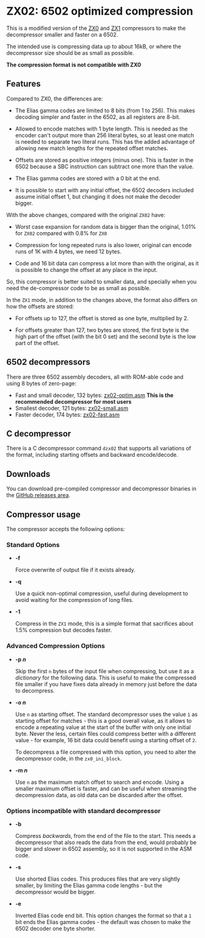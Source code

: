 # ZX02: 6502 optimized compression

This is a modified version of the [ZX0](https://github.com/einar-saukas/ZX0)
and [ZX1](https://github.com/einar-saukas/ZX1) compressors to make the
decompressor smaller and faster on a 6502.

The intended use is compressing data up to about 16kB, or where the
decompressor size should be as small as possible.

**The compression format is not compatible with ZX0**


## Features

Compared to ZX0, the differences are:

* The Elias gamma codes are limited to 8 bits (from 1 to 256). This makes
  decoding simpler and faster in the 6502, as all registers are 8-bit.

* Allowed to encode matches with 1 byte length. This is needed as the encoder
  can't output more than 256 literal bytes, so at least one match is needed to
  separate two literal runs. This has the added advantage of allowing new
  match lengths for the repeated offset matches.

* Offsets are stored as positive integers (minus one). This is faster in the
  6502 because a SBC instruction can subtract one more than the value.

* The Elias gamma codes are stored with a 0 bit at the end.

* It is possible to start with any initial offset, the 6502 decoders included
  assume initial offset 1, but changing it does not make the decoder bigger.

With the above changes, compared with the original `ZX02` have:

* Worst case expansion for random data is bigger than the original, 1.01% for
  `ZX02` compared with 0.8% for `ZX0`

* Compression for long repeated runs is also lower, original can encode runs
  of 1K with 4 bytes, we need 12 bytes.

* Code and 16 bit data can compress a lot more than with the original, as it
  is possible to change the offset at any place in the input.

So, this compressor is better suited to smaller data, and specially when you
need the de-compressor code to be as small as possible.

In the `ZX1` mode, in addition to the changes above, the format also differs on
how the offsets are stored:

 * For offsets up to 127, the offset is stored as one byte, multiplied by 2.

 * For offsets greater than 127, two bytes are stored, the first byte is the
   high part of the offset (with the bit 0 set) and the second byte is the
   low part of the offset.


## 6502 decompressors

There are three 6502 assembly decoders, all with ROM-able code and using 8
bytes of zero-page:

* Fast and small decoder, 132 bytes: [zx02-optim.asm](6502/zx02-optim.asm)
  **This is the recommended decompressor for most users**
* Smallest decoder, 121 bytes: [zx02-small.asm](6502/zx02-small.asm)
* Faster decoder, 174 bytes: [zx02-fast.asm](6502/zx02-fast.asm)


## C decompressor

There is a C decompressor command `dzx02` that supports all variations of the
format, including starting offsets and backward encode/decode.


## Downloads

You can download pre-compiled compressor and decompressor binaries in the
[GitHub releases area](https://github.com/dmsc/zx02/releases/).


## Compressor usage

The compressor accepts the following options:

### Standard Options

* **-f**

  Force overwrite of output file if it exists already.

* **-q**

  Use a quick non-optimal compression, useful during development to avoid
  waiting for the compression of long files.

* **-1**

  Compress in the `ZX1` mode, this is a simple format that sacrifices about
  1.5% compression but decodes faster.


### Advanced Compression Options

* **-p _n_**

  Skip the first `n` bytes of the input file when compressing, but use it as a
  *dictionary* for the following data. This is useful to make the compressed
  file smaller if you have fixes data already in memory just before the data to
  decompress.

* **-o _n_**

  Use `n` as starting offset. The standard decompressor uses the value `1` as
  starting offset for matches - this is a good overall value, as it allows to
  encode a repeating value at the start of the buffer with only one initial
  byte. Never the less, certain files could compress better with a different
  value - for example, 16 bit data could benefit using a starting offset of `2`.

  To decompress a file compressed with this option, you need to alter the
  decompressor code, in the `zx0_ini_block`.

* **-m _n_**

  Use `n` as the maximum match offset to search and encode. Using a smaller
  maximum offset is faster, and can be useful when streaming the decompression
  data, as old data can be discarded after the offset.


### Options incompatible with standard decompressor

* **-b**

  Compress *backwards*, from the end of the file to the start.  This needs a
  decompressor that also reads the data from the end, would probably be bigger
  and slower in 6502 assembly, so it is not supported in the ASM code.

* **-s**

  Use shorted Elias codes. This produces files that are very slightly smaller,
  by limiting the Elias gamma code lengths - but the decompressor would be
  bigger.

* **-e**

  Inverted Elias code end bit. This option changes the format so that a `1` bit
  ends the Elias gamma codes - the default was chosen to make the 6502 decoder
  one byte shorter.

